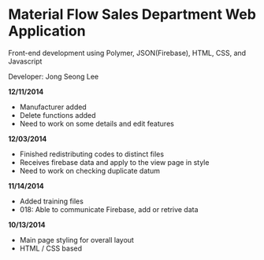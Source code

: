 Material Flow Sales Department Web Application
==============================================
Front-end development using Polymer, JSON(Firebase), HTML, CSS, and Javascript

Developer: Jong Seong Lee

<strong>12/11/2014</strong>
<ul>
	<li>Manufacturer added</li>
	<li>Delete functions added</li>
	<li>Need to work on some details and edit features</li>
</ul>

<strong>12/03/2014</strong>
<ul>
	<li>Finished redistributing codes to distinct files</li>
	<li>Receives firebase data and apply to the view page in style</li>
	<li>Need to work on checking duplicate datum</li>
</ul>

<strong>11/14/2014</strong>
<ul>
	<li>Added training files</li>
	<li>018: Able to communicate Firebase, add or retrive data</li>
</ul>

<strong>10/13/2014</strong>
<ul>
	<li>Main page styling for overall layout</li>
	<li>HTML / CSS based</li>
</ul>